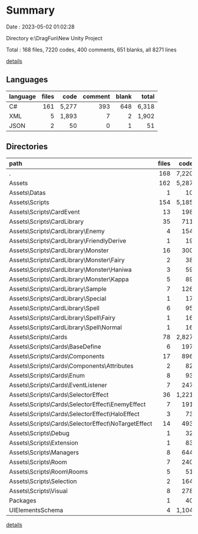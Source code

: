 # Summary

Date : 2023-05-02 01:02:28

Directory e:\DragFun\New Unity Project

Total : 168 files,  7220 codes, 400 comments, 651 blanks, all 8271 lines

[details](details.md)

## Languages
| language | files | code | comment | blank | total |
| :--- | ---: | ---: | ---: | ---: | ---: |
| C# | 161 | 5,277 | 393 | 648 | 6,318 |
| XML | 5 | 1,893 | 7 | 2 | 1,902 |
| JSON | 2 | 50 | 0 | 1 | 51 |

## Directories
| path | files | code | comment | blank | total |
| :--- | ---: | ---: | ---: | ---: | ---: |
| . | 168 | 7,220 | 400 | 651 | 8,271 |
| Assets | 162 | 5,287 | 393 | 648 | 6,328 |
| Assets\Datas | 1 | 10 | 0 | 0 | 10 |
| Assets\Scripts | 154 | 5,185 | 389 | 631 | 6,205 |
| Assets\Scripts\CardEvent | 13 | 198 | 18 | 25 | 241 |
| Assets\Scripts\CardLibrary | 35 | 711 | 13 | 85 | 809 |
| Assets\Scripts\CardLibrary\Enemy | 4 | 154 | 3 | 11 | 168 |
| Assets\Scripts\CardLibrary\FriendlyDerive | 1 | 19 | 1 | 3 | 23 |
| Assets\Scripts\CardLibrary\Monster | 16 | 300 | 8 | 41 | 349 |
| Assets\Scripts\CardLibrary\Monster\Fairy | 2 | 38 | 0 | 4 | 42 |
| Assets\Scripts\CardLibrary\Monster\Haniwa | 3 | 59 | 2 | 17 | 78 |
| Assets\Scripts\CardLibrary\Monster\Kappa | 5 | 89 | 2 | 12 | 103 |
| Assets\Scripts\CardLibrary\Sample | 7 | 126 | 0 | 15 | 141 |
| Assets\Scripts\CardLibrary\Special | 1 | 17 | 0 | 3 | 20 |
| Assets\Scripts\CardLibrary\Spell | 6 | 95 | 1 | 12 | 108 |
| Assets\Scripts\CardLibrary\Spell\Fairy | 1 | 16 | 0 | 3 | 19 |
| Assets\Scripts\CardLibrary\Spell\Normal | 1 | 16 | 0 | 2 | 18 |
| Assets\Scripts\Cards | 78 | 2,827 | 303 | 328 | 3,458 |
| Assets\Scripts\Cards\BaseDefine | 6 | 197 | 14 | 27 | 238 |
| Assets\Scripts\Cards\Components | 17 | 896 | 45 | 108 | 1,049 |
| Assets\Scripts\Cards\Components\Attributes | 2 | 82 | 0 | 7 | 89 |
| Assets\Scripts\Cards\Enum | 8 | 93 | 94 | 21 | 208 |
| Assets\Scripts\Cards\EventListener | 7 | 247 | 2 | 27 | 276 |
| Assets\Scripts\Cards\SelectorEffect | 36 | 1,221 | 90 | 127 | 1,438 |
| Assets\Scripts\Cards\SelectorEffect\EnemyEffect | 7 | 191 | 0 | 13 | 204 |
| Assets\Scripts\Cards\SelectorEffect\HaloEffect | 3 | 73 | 23 | 22 | 118 |
| Assets\Scripts\Cards\SelectorEffect\NoTargetEffect | 14 | 493 | 31 | 45 | 569 |
| Assets\Scripts\Debug | 1 | 32 | 0 | 6 | 38 |
| Assets\Scripts\Extension | 1 | 83 | 5 | 3 | 91 |
| Assets\Scripts\Managers | 8 | 644 | 35 | 88 | 767 |
| Assets\Scripts\Room | 7 | 240 | 10 | 54 | 304 |
| Assets\Scripts\Room\Rooms | 5 | 51 | 2 | 15 | 68 |
| Assets\Scripts\Selection | 2 | 164 | 3 | 14 | 181 |
| Assets\Scripts\Visual | 8 | 278 | 2 | 27 | 307 |
| Packages | 1 | 40 | 0 | 1 | 41 |
| UIElementsSchema | 4 | 1,104 | 0 | 0 | 1,104 |

[details](details.md)